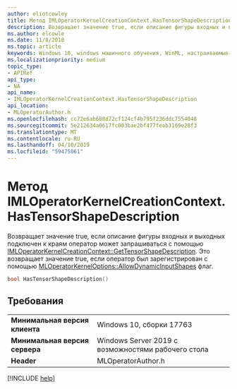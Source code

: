 ```yaml
---
author: eliotcowley
title: Метод IMLOperatorKernelCreationContext.HasTensorShapeDescription
description: Возвращает значение true, если описание фигуры входных и выходных подключен к краям оператор может запрашиваться с помощью **GetTensorShapeDescription**.
ms.author: elcowle
ms.date: 11/8/2018
ms.topic: article
keywords: Windows 10, windows машинного обучения, WinML, настраиваемые операторы, HasTensorShapeDescription
ms.localizationpriority: medium
topic_type:
- APIRef
api_type:
- NA
api_name:
- IMLOperatorKernelCreationContext.HasTensorShapeDescription
api_location:
- MLOperatorAuthor.h
ms.openlocfilehash: cc72e6ab688d72cf124cf4b795f236ddc7554048
ms.sourcegitcommit: 5e212634a0617fc003bae2bf477feab3169e28f3
ms.translationtype: MT
ms.contentlocale: ru-RU
ms.lasthandoff: 04/10/2019
ms.locfileid: "59475061"
---
```

# <a name="imloperatorkernelcreationcontexthastensorshapedescription-method"></a>Метод IMLOperatorKernelCreationContext.HasTensorShapeDescription

Возвращает значение true, если описание фигуры входных и выходных подключен к краям оператор может запрашиваться с помощью [IMLOperatorKernelCreationContext::GetTensorShapeDescription](IMLOperatorKernelCreationContext_GetTensorShapeDescription.md). Это возвращает значение true, если оператор был зарегистрирован с помощью [MLOperatorKernelOptions::AllowDynamicInputShapes](MLOperatorKernelOptions.md) флаг.

```cpp
bool HasTensorShapeDescription()
```

## <a name="requirements"></a>Требования

| | |
|-|-|
| **Минимальная версия клиента** | Windows 10, сборки 17763 |
| **Минимальная версия сервера** | Windows Server 2019 с возможностями рабочего стола |
| **Header** | MLOperatorAuthor.h |

[!INCLUDE [help](../includes/get-help.md)]
